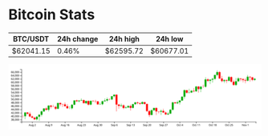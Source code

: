 # Bitcoin Stats

BTC/USDT|24h change|24h high|24h low|
|---|---|---|---|
|$62041.15|0.46%|$62595.72|$60677.01|

<img src="./chart.svg">

